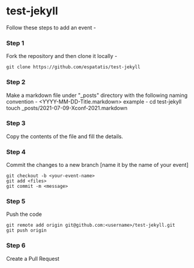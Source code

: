 # test-jekyll

Follow these steps to add an event -

### Step 1 

Fork the repository and then clone it locally -
 
	git clone https://github.com/espatatis/test-jekyll

### Step 2

Make a markdown file under "_posts" directory with the following naming convention - 
	<YYYY-MM-DD-Title.markdown>
example -
	cd test-jekyll
	touch _posts/2021-07-09-Xconf-2021.markdown	

### Step 3

Copy the contents of the file <url> and fill the details.

### Step 4

Commit the changes to a new branch [name it by the name of your event]

	git checkout -b <your-event-name>
	git add <files>
	git commit -m <message>

### Step 5

Push the code 

	git remote add origin git@github.com:<username>/test-jekyll.git
	git push origin

### Step 6

Create a Pull Request 
